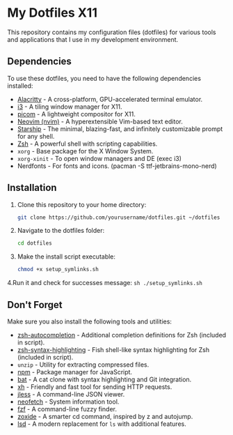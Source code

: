 # My Dotfiles X11

This repository contains my configuration files (dotfiles) for various tools and applications that I use in my development environment.

## Dependencies

To use these dotfiles, you need to have the following dependencies installed:

- [Alacritty](https://github.com/alacritty/alacritty) - A cross-platform, GPU-accelerated terminal emulator.
- [i3](https://i3wm.org/) - A tiling window manager for X11.
- [picom](https://github.com/yshui/picom) - A lightweight compositor for X11.
- [Neovim (nvim)](https://neovim.io/) - A hyperextensible Vim-based text editor.
- [Starship](https://starship.rs/) - The minimal, blazing-fast, and infinitely customizable prompt for any shell.
- [Zsh](https://www.zsh.org/) - A powerful shell with scripting capabilities.
- `xorg` - Base package for the X Window System.
- `xorg-xinit` - To open window managers and DE (exec i3)
- Nerdfonts - For fonts and icons. (pacman -S ttf-jetbrains-mono-nerd)

## Installation

1. Clone this repository to your home directory:

    ```sh
    git clone https://github.com/yourusername/dotfiles.git ~/dotfiles
    ```
2. Navigate to the dotfiles folder:
    ```sh
    cd dotfiles
    ```
3. Make the install script executable:
    ```sh
    chmod +x setup_symlinks.sh
    ```
4.Run it and check for successes message:
    ```sh
    ./setup_symlinks.sh
    ```

## Don't Forget

Make sure you also install the following tools and utilities:

- [zsh-autocompletion](https://github.com/zsh-users/zsh-completions) - Additional completion definitions for Zsh (included in script).
- [zsh-syntax-highlighting](https://github.com/zsh-users/zsh-syntax-highlighting) - Fish shell-like syntax highlighting for Zsh (included in script).
- `unzip` - Utility for extracting compressed files.
- [npm](https://www.npmjs.com/) - Package manager for JavaScript.
- [bat](https://github.com/sharkdp/bat) - A cat clone with syntax highlighting and Git integration.
- [xh](https://github.com/ducaale/xh) - Friendly and fast tool for sending HTTP requests.
- [jless](https://github.com/PaulJuliusMartinez/jless) - A command-line JSON viewer.
- [neofetch](https://github.com/dylanaraps/neofetch) - System information tool.
- [fzf](https://github.com/junegunn/fzf) - A command-line fuzzy finder.
- [zoxide](https://github.com/ajeetdsouza/zoxide) - A smarter cd command, inspired by z and autojump.
- [lsd](https://github.com/Peltoche/lsd) - A modern replacement for `ls` with additional features.

